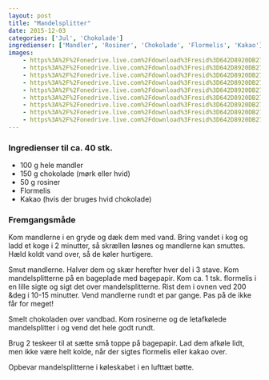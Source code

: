 ```yaml
---
layout: post
title: "Mandelsplitter"
date: 2015-12-03
categories: ['Jul', 'Chokolade']
ingredienser: ['Mandler', 'Rosiner', 'Chokolade', 'Flormelis', 'Kakao']
images:
    - https%3A%2F%2Fonedrive.live.com%2Fdownload%3Fresid%3D642D8920DB2784EE!223262
    - https%3A%2F%2Fonedrive.live.com%2Fdownload%3Fresid%3D642D8920DB2784EE!223267
    - https%3A%2F%2Fonedrive.live.com%2Fdownload%3Fresid%3D642D8920DB2784EE!223273
    - https%3A%2F%2Fonedrive.live.com%2Fdownload%3Fresid%3D642D8920DB2784EE!223271
    - https%3A%2F%2Fonedrive.live.com%2Fdownload%3Fresid%3D642D8920DB2784EE!223274
    - https%3A%2F%2Fonedrive.live.com%2Fdownload%3Fresid%3D642D8920DB2784EE!223282
    - https%3A%2F%2Fonedrive.live.com%2Fdownload%3Fresid%3D642D8920DB2784EE!223291
    - https%3A%2F%2Fonedrive.live.com%2Fdownload%3Fresid%3D642D8920DB2784EE!223290
    - https%3A%2F%2Fonedrive.live.com%2Fdownload%3Fresid%3D642D8920DB2784EE!223285
---
```


### Ingredienser til ca. 40 stk.
-   100 g hele mandler
-   150 g chokolade (mørk eller hvid)
-   50 g rosiner
-   Flormelis
-   Kakao (hvis der bruges hvid chokolade)

### Fremgangsmåde
Kom mandlerne i en gryde og dæk dem med vand. Bring vandet i kog og ladd et koge i 2 minutter, så skrællen løsnes og mandlerne kan smuttes. Hæld koldt vand over, så de køler hurtigere.

Smut mandlerne. Halver dem og skær herefter hver del i 3 stave. Kom mandelsplitterne på en bageplade med bagepapir. Kom ca. 1 tsk. flormelis i en lille sigte og sigt det over mandelsplitterne. Rist dem i ovnen ved 200 &deg i 10-15 minutter. Vend mandlerne rundt et par gange. Pas på de ikke får for meget!

Smelt chokoladen over vandbad. Kom rosinerne og de letafkølede mandelsplitter i og vend det hele godt rundt.

Brug 2 teskeer til at sætte små toppe på bagepapir. Lad dem afkøle lidt, men ikke være helt kolde, når der sigtes flormelis eller kakao over.

Opbevar mandelsplitterne i køleskabet i en lufttæt bøtte.

